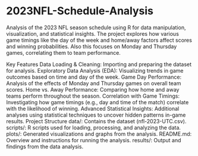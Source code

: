 # 2023NFL-Schedule-Analysis
Analysis of the 2023 NFL season schedule using R for data manipulation, visualization, and statistical insights. The project explores how various game timings like the day of the week and home/away factors affect scores and winning probabilities. Also this focuses on Monday and Thursday games, correlating them to team performance.

Key Features
Data Loading & Cleaning: Importing and preparing the dataset for analysis.
Exploratory Data Analysis (EDA): Visualizing trends in game outcomes based on time and day of the week.
Game Day Performance: Analysis of the effects of Monday and Thursday games on overall team scores.
Home vs. Away Performance: Comparing how home and away teams perform throughout the season.
Correlation with Game Timings: Investigating how game timings (e.g., day and time of the match) correlate with the likelihood of winning.
Advanced Statistical Insights: Additional analyses using statistical techniques to uncover hidden patterns in-game results.
Project Structure
data/: Contains the dataset (nfl-2023-UTC.csv).
scripts/: R scripts used for loading, processing, and analyzing the data.
plots/: Generated visualizations and graphs from the analysis.
README.md: Overview and instructions for running the analysis.
results/: Output and findings from the data analysis.
